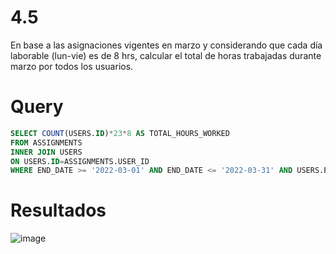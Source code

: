 # 4.5
En base a las asignaciones vigentes en marzo y considerando que cada día laborable (lun-vie) es de 8 hrs, calcular el total de horas trabajadas 
durante marzo por todos los usuarios.

# Query
```SQL
SELECT COUNT(USERS.ID)*23*8 AS TOTAL_HOURS_WORKED
FROM ASSIGNMENTS
INNER JOIN USERS
ON USERS.ID=ASSIGNMENTS.USER_ID
WHERE END_DATE >= '2022-03-01' AND END_DATE <= '2022-03-31' AND USERS.ENABLED = TRUE;
```

# Resultados

![image](https://user-images.githubusercontent.com/99292588/163513362-8ab7e52d-5d5e-4c17-b3c6-bda8d6eff26c.png)
